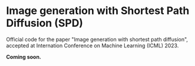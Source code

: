 # Image generation with Shortest Path Diffusion (SPD)

Official code for the paper "Image generation with shortest path diffusion", accepted at Internation Conference on Machine Learning (ICML) 2023.

**Coming soon.**